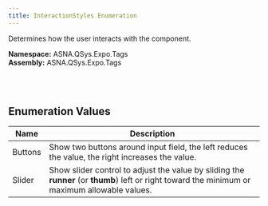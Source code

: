 ```yaml
---
title: InteractionStyles Enumeration
---
```


Determines how the user interacts with the component.

**Namespace:** ASNA.QSys.Expo.Tags <br/>
**Assembly:** ASNA.QSys.Expo.Tags

<br>
<br>

## Enumeration Values

| Name | Description   
| --- | ---     
| Buttons | Show two buttons around input field, the left reduces the value, the right increases the value.
| Slider  | Show slider control to adjust the value by sliding the **runner** (or **thumb**) left or right toward the minimum or maximum allowable values.

<br>
<br>

